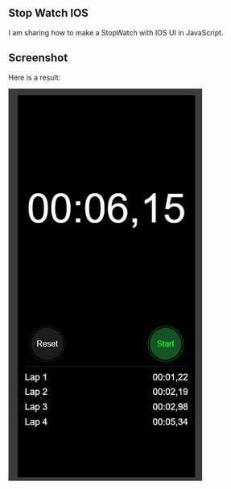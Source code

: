
## Stop Watch IOS
I am sharing how to make a StopWatch with IOS UI in JavaScript.

## Screenshot
Here is a result:

![screenshot](screenshot.png)

